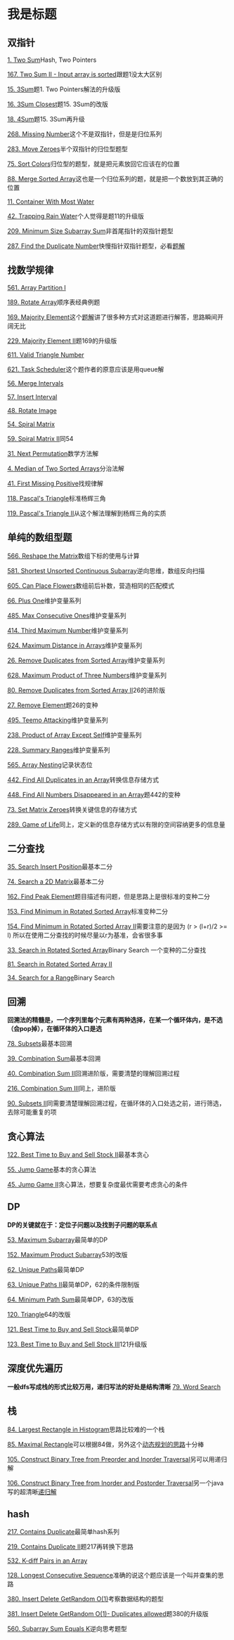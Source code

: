 # 我是标题

## 双指针
[1. Two Sum]()Hash, Two Pointers

[167. Two Sum II - Input array is sorted]()跟题1没太大区别

[15. 3Sum]()题1. Two Pointers解法的升级版

[16. 3Sum Closest]()题15. 3Sum的改版

[18. 4Sum]()题15. 3Sum再升级

[268. Missing Number]()这个不是双指针，但是是归位系列

[283. Move Zeroes]()半个双指针的归位型题型

[75. Sort Colors]()归位型的题型，就是把元素放回它应该在的位置

[88. Merge Sorted Array]()这也是一个归位系列的题，就是把一个数放到其正确的位置

[11. Container With Most Water](https://leetcode.com/problems/container-with-most-water)

[42. Trapping Rain Water]()个人觉得是题11的升级版

[209. Minimum Size Subarray Sum]()非首尾指针的双指针题型

[287. Find the Duplicate Number]()快慢指针双指针题型，必看[题解](http://keithschwarz.com/interesting/code/?dir=find-duplicate)


## 找数学规律
[561. Array Partition I]()

[189. Rotate Array]()顺序表经典例题

[169. Majority Element]()这个[题解]((https://discuss.leetcode.com/topic/17446/6-suggested-solutions-in-c-with-explanations))讲了很多种方式对这道题进行解答，思路瞬间开阔无比

[229. Majority Element II]()题169的升级版

[611. Valid Triangle Number]()

[621. Task Scheduler]()这个题作者的原意应该是用queue解

[56. Merge Intervals]()

[57. Insert Interval]()

[48. Rotate Image]()

[54. Spiral Matrix]()

[59. Spiral Matrix II]()同54

[31. Next Permutation]()数学方法解

[4. Median of Two Sorted Arrays]()分治法解

[41. First Missing Positive]()找规律解

[118. Pascal's Triangle]()标准杨辉三角

[119. Pascal's Triangle II]()从这个解法理解到杨辉三角的实质

## 单纯的数组型题
[566. Reshape the Matrix]()数组下标的使用与计算

[581. Shortest Unsorted Continuous Subarray]()逆向思维，数组反向扫描

[605. Can Place Flowers]()数组前后补数，营造相同的匹配模式

[66. Plus One]()维护变量系列

[485. Max Consecutive Ones]()维护变量系列

[414. Third Maximum Number]()维护变量系列

[624. Maximum Distance in Arrays]()维护变量系列

[26. Remove Duplicates from Sorted Array]()维护变量系列

[628. Maximum Product of Three Numbers]()维护变量系列

[80. Remove Duplicates from Sorted Array II]()26的进阶版

[27. Remove Element]()题26的变种

[495. Teemo Attacking]()维护变量系列

[238. Product of Array Except Self]()维护变量系列

[228. Summary Ranges]()维护变量系列

[565. Array Nesting]()记录状态位

[442. Find All Duplicates in an Array]()转换信息存储方式

[448. Find All Numbers Disappeared in an Array]()题442的变种

[73. Set Matrix Zeroes]()转换关键信息的存储方式

[289. Game of Life]()同上，定义新的信息存储方式以有限的空间容纳更多的信息量

## 二分查找
[35. Search Insert Position]()最基本二分

[74. Search a 2D Matrix]()最基本二分

[162. Find Peak Element]()题目描述有问题，但是思路上是很标准的变种二分

[153. Find Minimum in Rotated Sorted Array]()标准变种二分

[154. Find Minimum in Rotated Sorted Array II]()需要注意的是因为 (r > (l+r)/2 >= l) 所以在使用二分查找的时候尽量以r为基准，会省很多事

[33. Search in Rotated Sorted Array]()Binary Search 一个变种的二分查找

[81. Search in Rotated Sorted Array II]()

[34. Search for a Range]()Binary Search

## 回溯 
**回溯法的精髓是，一个序列里每个元素有两种选择，在某一个循环体内，是不选（会pop掉），在循环体的入口是选**

[78. Subsets]()最基本回溯

[39. Combination Sum]()最基本回溯

[40. Combination Sum II]()回溯进阶版，需要清楚的理解回溯过程

[216. Combination Sum III]()同上，进阶版

[90. Subsets II]()同需要清楚理解回溯过程，在循环体的入口处选之前，进行筛选，去除可能重复的项

## 贪心算法
[122. Best Time to Buy and Sell Stock II]()最基本贪心

[55. Jump Game]()基本的贪心算法

[45. Jump Game II]()贪心算法，想要复杂度最优需要考虑贪心的条件

## DP
**DP的关键就在于：定位子问题以及找到子问题的联系点**

[53. Maximum Subarray]()最简单的DP

[152. Maximum Product Subarray]()53的改版

[62. Unique Paths]()最简单DP

[63. Unique Paths II]()最简单DP，62的条件限制版

[64. Minimum Path Sum]()最简单DP，63的改版

[120. Triangle]()64的改版

[121. Best Time to Buy and Sell Stock]()最简单DP

[123. Best Time to Buy and Sell Stock III]()121升级版


## 深度优先遍历
**一般dfs写成栈的形式比较万用，递归写法的好处是结构清晰**
[79. Word Search]()


## 栈
[84. Largest Rectangle in Histogram]()思路比较难的一个栈

[85. Maximal Rectangle]()可以根据84做，另外这个[动态规划的思路](https://discuss.leetcode.com/topic/6650/share-my-dp-solution)十分棒

[105. Construct Binary Tree from Preorder and Inorder Traversal]()另可以用递归解

[106. Construct Binary Tree from Inorder and Postorder Traversal]()另一个java写的超清晰[递归解](https://discuss.leetcode.com/topic/3296/my-recursive-java-code-with-o-n-time-and-o-n-space)


## hash
[217. Contains Duplicate]()最简单hash系列

[219. Contains Duplicate II]()题217再转换下思路

[532. K-diff Pairs in an Array]()

[128. Longest Consecutive Sequence]()准确的说这个题应该是一个叫并查集的思路

[380. Insert Delete GetRandom O(1)]()考察数据结构的题型

[381. Insert Delete GetRandom O(1)- Duplicates allowed]()题380的升级版

[560. Subarray Sum Equals K]()逆向思考题型